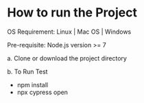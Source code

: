 # How to run the Project
OS Requirement: Linux | Mac OS | Windows

Pre-requisite: Node.js version >= 7

a. Clone or download the project directory

b. To Run Test
  - npm install
  - npx cypress open
